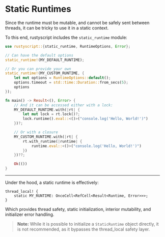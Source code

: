 # Static Runtimes
Since the runtime must be mutable, and cannot be safely sent between threads, it can be tricky to use it in a static context.

To this end, rustyscript includes the `static_runtime` module:
```rust
use rustyscript::{static_runtime, RuntimeOptions, Error};

// Can have the default options
static_runtime!(MY_DEFAULT_RUNTIME);

// Or you can provide your own
static_runtime!(MY_CUSTOM_RUNTIME, {
    let mut options = RuntimeOptions::default();
    options.timeout = std::time::Duration::from_secs(5);
    options
});

fn main() -> Result<(), Error> {
    // And it can be accessed either with a lock:
    MY_DEFAULT_RUNTIME.with(|rt| {
        let mut lock = rt.lock()?;
        lock.runtime().eval::<()>("console.log('Hello, World!')")
    })?;

    // Or with a closure
    MY_CUSTOM_RUNTIME.with(|rt| {
        rt.with_runtime(|runtime| {
            runtime.eval::<()>("console.log('Hello, World!')")
        })
    })??;

    Ok(())
}
```

-----

Under the hood, a static runtime is effectively:
```rust,norun
thread_local! {
    static MY_RUNTIME: OnceCell<RefCell<Result<Runtime, Error>>>;
}
```

Which provides thread safety, static initialization, interior mutability, and initializer error handling.

> **Note:** While it is possible to initialize a `StaticRuntime` object directly, it is not recommended, as it bypasses the thread_local safety layer.